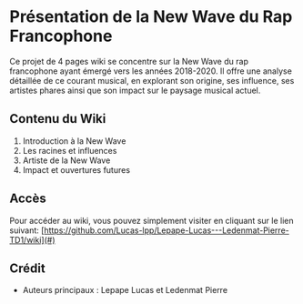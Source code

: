 # Présentation de la New Wave du Rap Francophone

Ce projet de 4 pages wiki se concentre sur la New Wave du rap francophone ayant émergé vers les années 2018-2020. Il offre une analyse détaillée de ce courant musical, en explorant son origine, ses influence, ses artistes phares ainsi que son impact sur le paysage musical actuel.

## Contenu du Wiki

1. Introduction à la New Wave
2. Les racines et influences
3. Artiste de la New Wave
4. Impact et ouvertures futures

## Accès

Pour accéder au wiki, vous pouvez simplement visiter en cliquant sur le lien suivant:
[https://github.com/Lucas-lpp/Lepape-Lucas---Ledenmat-Pierre-TD1/wiki](#)

## Crédit

- Auteurs principaux : Lepape Lucas et Ledenmat Pierre
